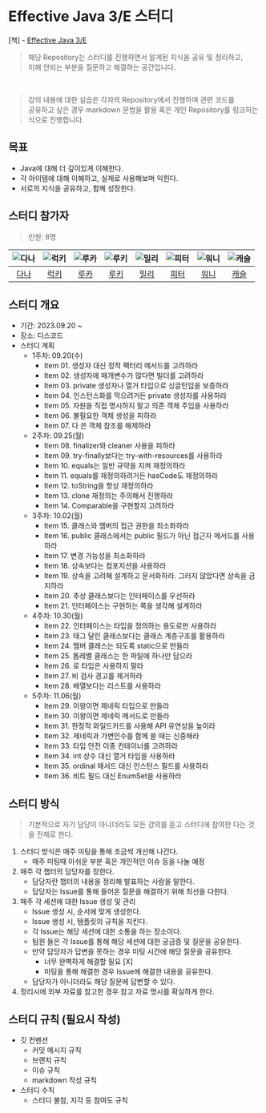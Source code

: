# Effective Java 3/E 스터디

[책] - [Effective Java 3/E](https://product.kyobobook.co.kr/detail/S000001033066)

> 해당 Repository는 스터디를 진행하면서 알게된 지식을 공유 및 정리하고,<br>
> 이해 안되는 부분을 질문하고 해결하는 공간입니다.

<br>

> 강의 내용에 대한 실습은 각자의 Repository에서 진행하며 관련 코드를<br>
> 공유하고 싶은 경우 markdown 문법을 활용 혹은 개인 Repository를 링크하는 식으로 진행합니다.

## 목표

- Java에 대해 더 깊이있게 이해한다.
- 각 아이템에 대해 이해하고, 실제로 사용해보며 익힌다.
- 서로의 지식을 공유하고, 함께 성장한다.

## 스터디 참가자

> 인원: 8명

<center>

|![다나](https://avatars.githubusercontent.com/u/85955988?v=4)|![럭키](https://avatars.githubusercontent.com/u/110045522?v=4)|![루카](https://avatars.githubusercontent.com/u/98688494?v=4)|![루키](https://avatars.githubusercontent.com/u/74547868?v=4)|![밀리](https://avatars.githubusercontent.com/u/87763333?v=4)|![피터](https://avatars.githubusercontent.com/u/97747863?v=4)|![워니](https://avatars.githubusercontent.com/u/116738827?v=4)|![캐슬](https://avatars.githubusercontent.com/u/62132755?v=4)|
|:---:|:---:|:---:|:---:|:---:|:---:|:---:|:---:|
|[다나](https://github.com/joowojr)|[럭키](https://github.com/Hyunstone)|[루카](https://github.com/luke0408)|[루키](https://github.com/destiny3912)|[밀리](https://github.com/hw130)|[피터](https://github.com/wcorn)|[워니](https://github.com/kiwijomn)|[캐슬](https://github.com/hosung-222)|

</center>

## 스터디 개요

- 기간: 2023.09.20 ~ 
- 장소: 디스코드
- 스터디 계획
  - 1주차: 09.20(수)
    - Item 01. 생성자 대신 정적 팩터리 메서드를 고려하라
    - Item 02. 생성자에 매개변수가 많다면 빌더를 고려하라
    - Item 03. private 생성자나 열거 타입으로 싱글턴임을 보증하라
    - Item 04. 인스턴스화를 막으려거든 private 생성자를 사용하라
    - Item 05. 자원을 직접 명시하지 말고 의존 객체 주입을 사용하라
    - Item 06. 불필요한 객체 생성을 피하라
    - Item 07. 다 쓴 객체 참조를 해제하라
  - 2주차: 09.25(월)
    - Item 08. finalizer와 cleaner 사용을 피하라
    - Item 09. try-finally보다는 try-with-resources를 사용하라
    - Item 10. equals는 일반 규약을 지켜 재정의하라
    - Item 11. equals를 재정의하려거든 hasCode도 재정의하라
    - Item 12. toString을 항상 재정의하라
    - Item 13. clone 재정의는 주의해서 진행하라
    - Item 14. Comparable을 구현할지 고려하라
  - 3주차: 10.02(월)
    - Item 15. 클래스와 멤버의 접근 권한을 최소화하라
    - Item 16. public 클래스에서는 public 필드가 아닌 접근자 메서드를 사용하라
    - Item 17. 변경 가능성을 최소화하라
    - Item 18. 상속보다는 컴포지션을 사용하라
    - Item 19. 상속을 고려해 설계하고 문서화하라. 그러지 않았다면 상속을 금지하라
    - Item 20. 추상 클래스보다는 인터페이스를 우선하라
    - Item 21. 인터페이스는 구현하는 쪽을 생각해 설계하라
  - 4주차: 10.30(월)
    - Item 22. 인터페이스는 타입을 정의하는 용도로만 사용하라 
    - Item 23. 태그 달린 클래스보다는 클래스 계층구조를 활용하라 
    - Item 24. 멤버 클래스는 되도록 static으로 만들라 
    - Item 25. 톱레벨 클래스는 한 파일에 하나만 담으라
    - Item 26. 로 타입은 사용하지 말라
    - Item 27. 비 검사 경고를 제거하라 
    - Item 28. 배열보다는 리스트를 사용하라 
  - 5주차: 11.06(월)
    - Item 29. 이왕이면 제네릭 타입으로 만들라
    - Item 30. 이왕이면 제네릭 메서드로 만들라
    - Item 31. 한정적 와일드카드를 사용해 API 유연성을 높이라
    - Item 32. 제네릭과 가변인수를 함께 쓸 때는 신중해라
    - Item 33. 타입 안전 이종 컨테이너를 고려하라
    - Item 34. int 상수 대신 열거 타입을 사용하라
    - Item 35. ordinal 매서드 대신 인스턴스 필드를 사용하라
    - Item 36. 비트 필드 대신 EnumSet을 사용하라

## 스터디 방식

> 기본적으로 자기 담당이 아니더라도 모든 강의를 듣고 스터디에 참여한 다는 것을 전제로 한다.

1. 스터디 방식은 매주 미팅을 통해 조금씩 개선해 나간다.
    - 매주 미팅때 아쉬운 부분 혹은 개인적인 이슈 등을 나눌 예정
2. 매주 각 챕터의 담당자를 정한다.
    - 담당자란 챕터의 내용을 정리해 발표하는 사람을 말한다.
    - 담당자는 Issue를 통해 들어온 질문을 해결하기 위해 최선을 다한다.
3. 매주 각 세션에 대한 Issue 생성 및 관리
    - Issue 생성 시, 순서에 맞게 생성한다.
    - Issue 생성 시, 탬플릿의 규칙을 지킨다.
    - 각 Issue는 해당 세션에 대한 소통을 하는 장소이다.
    - 팀원 들은 각 Issue를 통해 해당 세션에 대한 궁금증 및 질문을 공유한다.
    - 만약 담당자가 답변을 못하는 경우 미팅 시간에 해당 질문을 공유한다.
      - 너무 완벽하게 해결할 필요 [X]
      - 미팅을 통해 해결한 경우 Issue에 해결한 내용을 공유한다.
    - 담당자가 아니더라도 해당 질문에 답변할 수 있다.
4. 정리시에 외부 자료를 참고한 경우 참고 자료 명시를 확실하게 한다.

## 스터디 규칙 (필요시 작성)

- 깃 컨벤션
  - 커밋 메시지 규칙
  - 브랜치 규칙
  - 이슈 규칙
  - markdown 작성 규칙
- 스터디 수칙
  - 스터디 불참, 지각 등 참여도 규칙
